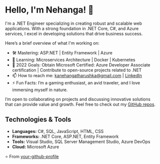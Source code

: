 # Hello, I'm Nehanga! 👋

I'm a .NET Engineer specializing in creating robust and scalable web applications. With a strong foundation in .NET Core, C#, and Azure services, I excel in developing solutions that drive business success.

Here’s a brief overview of what I'm working on:

- 🛠️ Mastering: ASP.NET | Entity Framework | Azure
- 🌱 Learning: Microservices Architecture | Docker | Kubernetes
- 🎯 2022 Goals: Obtain Microsoft Certified: Azure Developer Associate certification | Contribute to open-source projects related to .NET 
- 📫 How to reach me: [kanehangatharushka@gmail.com](mailto:your-email@example.com) | [LinkedIn](https://www.linkedin.com/in/nehanga-tharushka/)
- ⚡ Fun Facts: I’m a gaming enthusiast, an avid traveler, and I love immersing myself in nature.

I’m open to collaborating on projects and discussing innovative solutions that can provide value and growth. Feel free to check out my [GitHub repos](https://github.com/nehangatharushka?tab=repositories).

## Technologies & Tools
- **Languages:** C#, SQL, JavaScript, HTML, CSS
- **Frameworks:** .NET Core, ASP.NET, Entity Framework
- **Tools:** Visual Studio, SQL Server Management Studio, Azure DevOps
- **Cloud:** Microsoft Azure

⭐️ From [your-github-profile](https://github.com/nehangatharushka)

